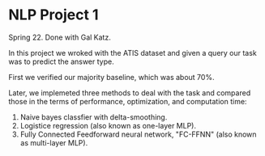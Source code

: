 # NLP Project 1

Spring 22. Done with Gal Katz.

In this project we wroked with the ATIS dataset and given a query our task was to predict the answer type.

First we verified our majority baseline, which was about 70%.

Later, we implemeted three methods to deal with the task and compared those in the terms of performance, optimization, and computation time:
1. Naive bayes classfier with delta-smoothing.
2. Logistice regression (also known as one-layer MLP).
3. Fully Connected Feedforward neural network, "FC-FFNN" (also known as multi-layer MLP).
